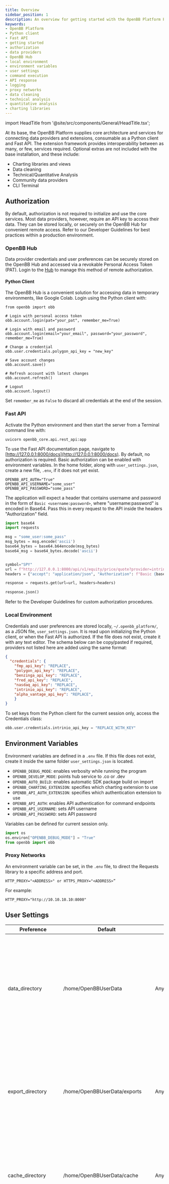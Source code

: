 ```yaml
---
title: Overview
sidebar_position: 1
description: An overview for getting started with the OpenBB Platform Python client and Fast API, details on authorization, data providers, settings, responses, commands, logging, and features such as dynamic command execution.
keywords:
- OpenBB Platform
- Python client
- Fast API
- getting started
- authorization
- data providers
- OpenBB Hub
- local environment
- environment variables
- user settings
- command execution
- API response
- logging
- proxy networks
- data cleaning
- technical analysis
- quantitative analysis
- charting libraries
---
```


import HeadTitle from '@site/src/components/General/HeadTitle.tsx';

<HeadTitle title="Overview - Usage | OpenBB Platform Docs" />

At its base, the OpenBB Platform supplies core architecture and services for connecting data providers and extensions, consumable as a Python client and Fast API.  The extension framework provides interoperability between as many, or few, services required.  Optional extras are not included with the base installation, and these include:

- Charting libraries and views
- Data cleaning
- Technical/Quantitative Analysis
- Community data providers
- CLI Terminal

## Authorization

By default, authorization is not required to initialize and use the core services.  Most data providers, however,  require an API key to access their data.  They can be stored locally, or securely on the OpenBB Hub for convenient remote access.  Refer to our Developer Guidelines for best practices within a production environment.

### OpenBB Hub

Data provider credentials and user preferences can be securely stored on the OpenBB Hub and accessed via a revokable Personal Access Token (PAT).  Login to the [Hub](https://my.openbb.co/) to manage this method of remote authorization.

#### Python Client

The OpenBB Hub is a convenient solution for accessing data in temporary environments, like Google Colab.  Login using the Python client with:

```jupyterpython
from openbb import obb

# Login with personal access token
obb.account.login(pat="your_pat", remember_me=True)

# Login with email and password
obb.account.login(email="your_email", password="your_password", remember_me=True)

# Change a credential
obb.user.credentials.polygon_api_key = "new_key"

# Save account changes
obb.account.save()

# Refresh account with latest changes
obb.account.refresh()

# Logout
obb.account.logout()
```

Set `remember_me` as `False` to discard all credentials at the end of the session.

### Fast API

Activate the Python environment and then start the server from a Terminal command line with:

```console
uvicorn openbb_core.api.rest_api:app
```

To use the Fast API documentation page, navigate to [http://127.0.0.1:8000/docs](http://127.0.0.1:8000/docs).  By default, no authorization is required.  Basic authorization can be enabled with environment variables.  In the home folder, along with `user_settings.json`, create a new file, `.env`, if it does not yet exist.

```.env
OPENBB_API_AUTH="True"
OPENBB_API_USERNAME="some_user"
OPENBB_API_PASSWORD="some_pass"
```

The application will expect a header that contains username and password in the form of `Basic <username:password>`, where "username:password" is encoded in Base64. Pass this in every request to the API inside the headers "Authorization" field.

```python
import base64
import requests

msg = "some_user:some_pass"
msg_bytes = msg.encode('ascii')
base64_bytes = base64.b64encode(msg_bytes)
base64_msg = base64_bytes.decode('ascii')


symbol="SPY"
url = f"http://127.0.0.1:8000/api/v1/equity/price/quote?provider=intrinio&symbol={symbol}&source=intrinio_mx"
headers = {"accept": "application/json", "Authorization": f"Basic {base64_msg}"}

response = requests.get(url=url, headers=headers)

response.json()
```

Refer to the Developer Guidelines for custom authorization procedures.

### Local Environment

Credentials and user preferences  are stored locally, `~/.openbb_platform/`, as a JSON file, `user_settings.json`.  It is read upon initializing the Python client, or when the Fast API is authorized.  If the file does not exist, create it with any text editor.  The schema below can be copy/pasted if required, providers not listed here are added using the same format:

```json
{
  "credentials": {
    "fmp_api_key": "REPLACE",
    "polygon_api_key": "REPLACE",
    "benzinga_api_key": "REPLACE",
    "fred_api_key": "REPLACE",
    "nasdaq_api_key": "REPLACE",
    "intrinio_api_key": "REPLACE",
    "alpha_vantage_api_key": "REPLACE",
    }
}
```

To set keys from the Python client for the current session only, access the Credentials class:

```python
obb.user.credentials.intrinio_api_key = "REPLACE_WITH_KEY"
```

## Environment Variables

Environment variables are defined in a `.env` file.  If this file does not exist, create it inside the same folder `user_settings.json` is located.

- `OPENBB_DEBUG_MODE`: enables verbosity while running the program
- `OPENBB_DEVELOP_MODE`: points hub service to .co or .dev
- `OPENBB_AUTO_BUILD`: enables automatic SDK package build on import
- `OPENBB_CHARTING_EXTENSION`: specifies which charting extension to use
- `OPENBB_API_AUTH_EXTENSION`: specifies which authentication extension to use
- `OPENBB_API_AUTH`: enables API authentication for command endpoints
- `OPENBB_API_USERNAME`: sets API username
- `OPENBB_API_PASSWORD`: sets API password

Variables can be defined for current session only.

```python
import os
os.environ["OPENBB_DEBUG_MODE"] = "True"
from openbb import obb
```

### Proxy Networks

An environment variable can be set, in the `.env` file, to direct the Requests library to a specific address and port.

```env
HTTP_PROXY="<ADDRESS>" or HTTPS_PROXY="<ADDRESS>”
```

For example:

```env
HTTP_PROXY="http://10.10.10.10:8000"
```

## User Settings

| **Preference**        | **Default**                      | **Options**            | **Description** |
|-----------------------|----------------------------------|------------------------|---------------|
| data_directory        | /home/OpenBBUserData             | Any path.              | When launching the application for the first time  this directory will be created. It serves as the default location where the application stores usage artifacts  such as logs and exports. |
| export_directory      | /home/OpenBBUserData/exports     | Any path.              | The OpenBB Charting Extension provides the capability to export images in various formats. This is the directory where it attempts to save such exports.  |
| cache_directory | /home/OpenBBUserData/cache | Any path.              | The directory where http requests and database caches are stored, for functions with caching. |
| user_styles_directory | /home/OpenBBUserData/styles/user | Any path.              | The OpenBB Charting Extension supports custom stylization. This directory is the location where it looks for user-defined styles. If no user styles are found in this directory  the application will proceed with the default styles.  |
| charting_extension    | openbb_charting                  | ["openbb_charting"] | Name of the charting extension to be used with the application.  |
| chart_style           | dark                             | ["dark", "light"]    | The default color style to use with the OpenBB Charting Extension plots. Options include "dark" and "light".  |
| plot_enable_pywry     | True                             | [True, False]        | Whether the application should enable PyWry. If PyWry is disabled  the image will open in your default browser  otherwise  it will be displayed within your editor or in a separate PyWry window.  |
| plot_pywry_width      | 1400                             | Any positive integer.  | PyWry window width.  |
| plot_pywry_height     | 762                              | Any positive integer.  | PyWry window height. |
| plot_open_export      | False                            | [True, False]        | Controls whether the "Save As" window should pop up as soon as the image is displayed."  |
| table_style           | dark                             | ["dark", "light"]         | "The default color style to use with the OpenBB Charting Extension tables. Options are "dark" and "light""   |
| request_timeout       | 15                               | Any positive integer.  | Specifies the timeout duration for HTTP requests.  |
| metadata              | True                             | [True, False]        | Enables or disables the collection of metadata  which provides information about operations  including arguments  duration  route  and timestamp. Disabling this feature may improve performance in cases where contextual information is not needed or when the additional computation time and storage space are a concern.  |
| output_type           | OBBject                          | ["OBBject", "dataframe", "numpy", "dict", "chart", "polars"] | Specifies the type of data the application will output when a command or endpoint is accessed. Note that choosing data formats only available in Python  such as `dataframe` | `numpy` or `polars` will render the application's API non-functional. |

User settings can be set from the Python interface directly.

```python
from openbb import obb

obb.user.profile
obb.user.credentials
obb.user.preferences
obb.user.defaults
```

Notably, `obb.user.defaults`, defines default providers for any command.  They are stored in the `user_settings.json` file, under `routes`.  Below is an example of what it might look like.

```json
{
    "credentials": {
        "benzinga_api_key": null,
        "fmp_api_key": null,
        "polygon_api_key": null,
        "fred_api_key": null
    },
    "defaults": {
        "routes": {
            "/equity/fundamental/balance": {
                "provider": "polygon"
            },
            "/equity/price/historical": {
                "provider": "fmp"
            },
            "/equity/news": {
                "provider": "benzinga"
            }
        }
    },
    {
        "preferences": {
          "data_directory": "~/OpenBBUserData", // Where to store data
          "export_directory": "~/OpenBBUserData/exports", // Where to store exports
          "cache_directory": "~/OpenBBUserData/cache", // Where to store the cache
          "user_styles_directory": "~/OpenBBUserData/styles/user", // Where to store user styles
          "charting_extension": "openbb_charting", // Charting extension to use
          "chart_style": "dark", // Chart style to use (dark or light)
          "plot_enable_pywry": true, // Whether to enable PyWry
          "plot_pywry_width": 1400, // PyWry width
          "plot_pywry_height": 762, // PyWry height
          "plot_open_export": false, // Whether to open plot image exports after they are created
          "table_style": "dark", // Table style to use (dark or light)
          "request_timeout": 15, // Request timeout
          "metadata": true, // Whether to include metadata in the output
          "output_type": "OBBject" // Our default output type (OBBject, dataframe, polars, numpy, dict, chart)
        }
    }
}
```

:::note

### **Notes on Preferences**

- If a `OpenBBUserData` folder in not in the home directory, the application will create one on first run. The user preferences with paths all default to this folder, be it exports, styles or data - this can be changed at any time to suit.
- The `OpenBBUserData` will still be created even if preferences are not pointing to it, this is because the application needs a place to store logs and other artifacts.
- One way of exporting files or images on the OpenBB Platform is to leverage that functionality from the OpenBB Charting Extension. The `export_directory` preference is the location where the extension will attempt to save such exports.

:::

## Basic Response

The output of every command is an object which contains the results of the request, along with additional information.  It is a custom class, `OBBject`, and always returns with the fields listed below:

```console
id: ...                 # UUID Tag
results: ...            # Serializable results.
provider: ...           # Provider name.
warnings: ...           # List of warnings.
chart: ...              # Chart object.
extra: ...              # Extra info.
```

```python
from openbb import obb

data = obb.equity.price.historical("SPY", provider="polygon")

data
```

```console
OBBject

id: 06520558-d54a-7e53-8000-7aafc8a42694
results: [{'date': datetime.datetime(2022, 10, 5, 0, 0), 'open': 375.62, 'high': 37...
provider: polygon
warnings: None
chart: None
extra: {'metadata': {'arguments': {'provider_choices': {'provider': 'polygon'}, 'st...
```

Additional class methods are helpers for converting the results to a variety of formats.

- `to_dict()`: converts to a dictionary, accepting all standard "orientation" parameters, i.e., "records"
- `to_df()` / `to_dataframe()`: converts to a Pandas DataFrame.
- `to_numpy()`: converts to a Numpy array.
- `to_polars()`: converts to a Polars table.

The output from the Fast API is a serialized version of this object, and these methods are lost on conversion.  OBBject can be reconstructed to recover the helpers by importing the model and validating the data.

```python
import requests
from openbb_core.app.model.obbject import OBBject

data = []
symbol="SPY"
url = f"http://127.0.0.1:8000/api/v1/equity/price/historical?provider=polygon&symbol={symbol}"
headers = {"accept": "application/json"}

response = requests.get(url, headers=headers, timeout=3)

if response.status_code == 200:
  data = OBBject.model_validate(response.json())

data.to_df()
```

:::info
The preferred output type can be set with a user preference.

```python
obb.user.preferences.output_type="dataframe"
```

:::

## Dynamic Command Execution

Dynamic execution provides an alternate entry point to functions.  This method requires formatting the query as demonstrated below.

```python
from openbb_core.app.command_runner import CommandRunner
runner = CommandRunner()
output = runner.run(
    "/equity/fundamental/ratios",
    provider_choices={
        "provider": "fmp",
    },
    standard_params={
        "symbol" : "TSLA",
        "period" : "quarter",
    },
    extra_params={}
)
```

```console
>>> output
OBBject

id: 065241b7-bd9d-7313-8000-9406d8afab75
results: [{'symbol': 'TSLA', 'date': '2023-06-30', 'period': 'Q2', 'current_ratio':...
provider: fmp
warnings: None
chart: None
extra: {'metadata': {'arguments': {'provider_choices': {'provider': 'fmp'}, 'standa...
```

## Commands and Provider Coverage

The installed commands and data providers are found under, `obb.coverage`.

```python
obb.coverage
```

```console
/coverage
    providers
    commands
```

`obb.coverage.providers` is a dictionary of the installed provider extensions, each with its own list of available commands.

`obb.coverage.commands` is a dictionary of commands, each with its own list of available providers for the data.

## Logging Out

Logging out and saving changes to preferences is done in the account module.

```python
obb.account.save()
obb.account.logout()
```

Any saved changes will be pulled to a new session after logging in.  Ending the Python session will be an equivalent to logging out, if `remember_me=False`.
